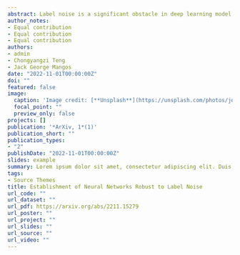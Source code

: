```yaml
---
abstract: Label noise is a significant obstacle in deep learning model training. It can have a considerable impact on the performance of image classification models, particularly deep neural networks, which are especially susceptible because they have a strong propensity to memorise noisy labels. In this paper, we have examined the fundamental concept underlying related label noise approaches. A transition matrix estimator has been created, and its effectiveness against the actual transition matrix has been demonstrated. In addition, we examined the label noise robustness of two convolutional neural network classifiers with LeNet and AlexNet designs. The two FashionMINIST datasets have revealed the robustness of both models. We are not efficiently able to demonstrate the influence of the transition matrix noise correction on robustness enhancements due to our inability to correctly tune the complex convolutional neural network model due to time and computing resource constraints. There is a need for additional effort to fine-tune the neural network model and explore the precision of the estimated transition model in future research.
author_notes:
- Equal contribution
- Equal contribution
- Equal contribution
authors:
- admin
- Chongyangzi Teng
- Jack George Mangos
date: "2022-11-01T00:00:00Z"
doi: ""
featured: false
image:
  caption: 'Image credit: [**Unsplash**](https://unsplash.com/photos/jdD8gXaTZsc)'
  focal_point: ""
  preview_only: false
projects: []
publication: '*ArXiv, 1*(1)'
publication_short: ""
publication_types:
- "2"
publishDate: "2022-11-01T00:00:00Z"
slides: example
summary: Lorem ipsum dolor sit amet, consectetur adipiscing elit. Duis posuere tellus ac convallis placerat. Proin tincidunt magna sed ex sollicitudin condimentum.
tags:
- Source Themes
title: Establishment of Neural Networks Robust to Label Noise
url_code: ""
url_dataset: ""
url_pdf: https://arxiv.org/abs/2211.15279
url_poster: ""
url_project: ""
url_slides: ""
url_source: ""
url_video: ""
---
```

